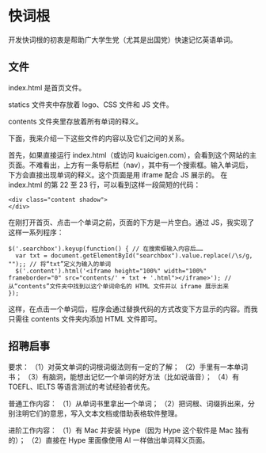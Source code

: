 # 快词根

开发快词根的初衷是帮助广大学生党（尤其是出国党）快速记忆英语单词。

## 文件

index.html 是首页文件。

statics 文件夹中存放着 logo、CSS 文件和 JS 文件。

contents 文件夹里存放着所有单词的释义。

下面，我来介绍一下这些文件的内容以及它们之间的关系。

首先，如果直接运行 index.html（或访问 kuaicigen.com），会看到这个网站的主页面。不难看出，上方有一条导航栏（nav），其中有一个搜索框。输入单词后，下方会直接出现单词的释义。这个页面是用 iframe 配合 JS 展示的。
在 index.html 的第 22 至 23 行，可以看到这样一段简短的代码：

    <div class="content shadow">
    </div>

在刚打开首页、点击一个单词之前，页面的下方是一片空白。通过 JS，我实现了这样一系列程序：

    $('.searchbox').keyup(function() { // 在搜索框输入内容后……
      var txt = document.getElementById("searchbox").value.replace(/\s/g, "");; // 将“txt”定义为输入的单词
      $('.content').html('<iframe height="100%" width="100%" frameborder="0" src="contents/' + txt + '.html"></iframe>'); // 从“contents”文件夹中找到以这个单词命名的 HTML 文件并以 iframe 展示出来
    });

这样，在点击一个单词后，程序会通过替换代码的方式改变下方显示的内容。而我只需往 contents 文件夹内添加 HTML 文件即可。

## 招聘启事

要求：
（1）对英文单词的词根词缀法则有一定的了解；
（2）手里有一本单词书；
（3）有脑洞，能想出记忆一个单词的好方法（比如说谐音）；
（4）有 TOEFL、IELTS 等语言测试的考试经验者优先。

普通工作内容：
（1）从单词书里拿出一个单词；
（2）把词根、词缀拆出来，分别注明它们的意思，写入文本文档或借助表格软件整理。

进阶工作内容：
（1）有 Mac 并安装 Hype（因为 Hype 这个软件是 Mac 独有的）；
（2）直接在 Hype 里面像使用 AI 一样做出单词释义页面。